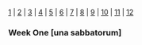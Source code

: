 [1](/MyPortfolio/PCOM7E/Unit01.html) | [2](/MyPortfolio/PCOM7E/Unit02.html) | [3](/MyPortfolio/PCOM7E/Unit03.html) | [4](/MyPortfolio/PCOM7E/Unit04.html) | [5](/MyPortfolio/PCOM7E/Unit05.html) | [6](/MyPortfolio/PCOM7E/Unit06.html) | [7](/MyPortfolio/PCOM7E/Unit07.html) | [8](/MyPortfolio/PCOM7E/Unit08.html) | [9](/MyPortfolio/PCOM7E/Unit09.html) | [10](/MyPortfolio/PCOM7E/Unit10.html) | [11](/MyPortfolio/PCOM7E/Unit11.html) | [12](/MyPortfolio/PCOM7E/Unit12.html)

### Week One [una sabbatorum]

